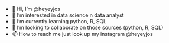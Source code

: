 - 👋 Hi, I’m @heyeyjos
- 👀 I’m interested in data science n data analyst
- 🌱 I’m currently learning python, R, SQL
- 💞️ I’m looking to collaborate on those sources (python, R, SQL)
- 📫 How to reach me just look up my instagram @heyeyjos

<!---
heyeyjos/heyeyjos is a ✨ special ✨ repository because its `README.md` (this file) appears on your GitHub profile.
You can click the Preview link to take a look at your changes.
--->
